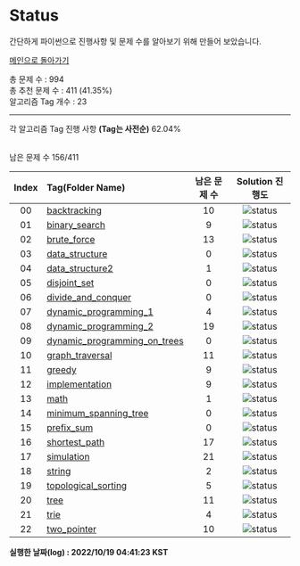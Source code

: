 # Status

간단하게 파이썬으로 진행사항 및 문제 수를 알아보기 위해 만들어 보았습니다.


[메인으로 돌아가기](https://github.com/tony9402/baekjoon)



총 문제 수 : 994  
총 추천 문제 수 : 411 (41.35%)  
알고리즘 Tag 개수 : 23  


<hr>
각 알고리즘 Tag 진행 사항 <b>(Tag는 사전순)</b> 62.04% <br><br>

남은 문제 수 156/411

| Index | Tag(Folder Name) |   남은 문제 수   | Solution 진행도 |
| :--:  | :--------------- |   :----------:   | :------------:  |
| 00 |  [backtracking](./../../tree/main/backtracking) | 10 |![status](https://img.shields.io/badge/-64.29%25-31AE0F) |  
| 01 |  [binary_search](./../../tree/main/binary_search) | 9 |![status](https://img.shields.io/badge/-55.00%25-31AE0F) |  
| 02 |  [brute_force](./../../tree/main/brute_force) | 13 |![status](https://img.shields.io/badge/-60.61%25-31AE0F) |  
| 03 |  [data_structure](./../../tree/main/data_structure) | 0 |![status](https://img.shields.io/badge/-100.00%25-0885CC) |  
| 04 |  [data_structure2](./../../tree/main/data_structure2) | 1 |![status](https://img.shields.io/badge/-90.91%25-31AE0F) |  
| 05 |  [disjoint_set](./../../tree/main/disjoint_set) | 0 |![status](https://img.shields.io/badge/-100.00%25-0885CC) |  
| 06 |  [divide_and_conquer](./../../tree/main/divide_and_conquer) | 0 |![status](https://img.shields.io/badge/-100.00%25-0885CC) |  
| 07 |  [dynamic_programming_1](./../../tree/main/dynamic_programming_1) | 4 |![status](https://img.shields.io/badge/-85.19%25-31AE0F) |  
| 08 |  [dynamic_programming_2](./../../tree/main/dynamic_programming_2) | 19 |![status](https://img.shields.io/badge/-32.14%25-31AE0F) |  
| 09 |  [dynamic_programming_on_trees](./../../tree/main/dynamic_programming_on_trees) | 0 |![status](https://img.shields.io/badge/-100.00%25-0885CC) |  
| 10 |  [graph_traversal](./../../tree/main/graph_traversal) | 11 |![status](https://img.shields.io/badge/-64.52%25-31AE0F) |  
| 11 |  [greedy](./../../tree/main/greedy) | 9 |![status](https://img.shields.io/badge/-66.67%25-31AE0F) |  
| 12 |  [implementation](./../../tree/main/implementation) | 9 |![status](https://img.shields.io/badge/-70.00%25-31AE0F) |  
| 13 |  [math](./../../tree/main/math) | 1 |![status](https://img.shields.io/badge/-94.44%25-31AE0F) |  
| 14 |  [minimum_spanning_tree](./../../tree/main/minimum_spanning_tree) | 0 |![status](https://img.shields.io/badge/-100.00%25-0885CC) |  
| 15 |  [prefix_sum](./../../tree/main/prefix_sum) | 0 |![status](https://img.shields.io/badge/-100.00%25-0885CC) |  
| 16 |  [shortest_path](./../../tree/main/shortest_path) | 17 |![status](https://img.shields.io/badge/-5.56%25-31AE0F) |  
| 17 |  [simulation](./../../tree/main/simulation) | 21 |![status](https://img.shields.io/badge/-30.00%25-31AE0F) |  
| 18 |  [string](./../../tree/main/string) | 2 |![status](https://img.shields.io/badge/-89.47%25-31AE0F) |  
| 19 |  [topological_sorting](./../../tree/main/topological_sorting) | 5 |![status](https://img.shields.io/badge/-0.00%25-DFFD26) |  
| 20 |  [tree](./../../tree/main/tree) | 11 |![status](https://img.shields.io/badge/-26.67%25-31AE0F) |  
| 21 |  [trie](./../../tree/main/trie) | 4 |![status](https://img.shields.io/badge/-20.00%25-31AE0F) |  
| 22 |  [two_pointer](./../../tree/main/two_pointer) | 10 |![status](https://img.shields.io/badge/-23.08%25-31AE0F) |  


**실행한 날짜(log) : 2022/10/19 04:41:23 KST**
